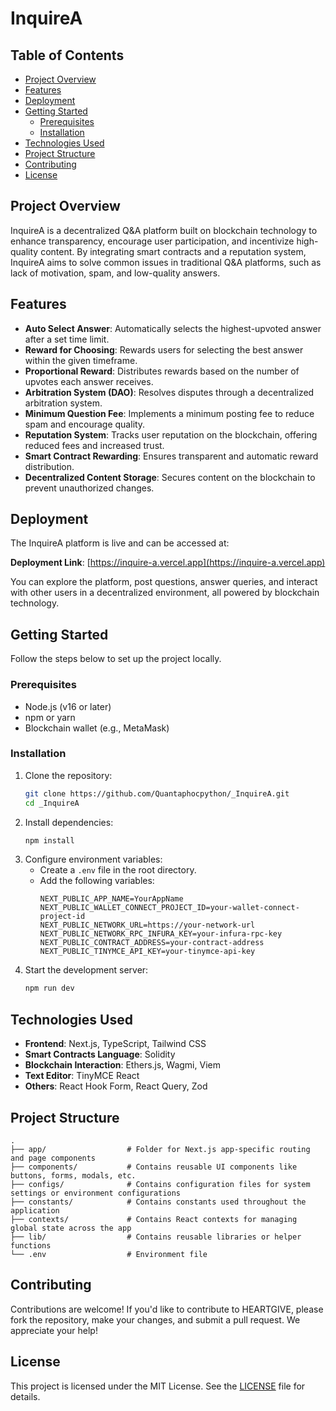 # InquireA

## Table of Contents
- [Project Overview](#project-overview)
- [Features](#features)
- [Deployment](#deployment)
- [Getting Started](#getting-started)
  - [Prerequisites](#prerequisites)
  - [Installation](#installation)
- [Technologies Used](#technologies-used)
- [Project Structure](#project-structure)
- [Contributing](#contributing)
- [License](#license)

## Project Overview
InquireA is a decentralized Q&A platform built on blockchain technology to enhance transparency, encourage user participation, and incentivize high-quality content. By integrating smart contracts and a reputation system, InquireA aims to solve common issues in traditional Q&A platforms, such as lack of motivation, spam, and low-quality answers.

## Features
- **Auto Select Answer**: Automatically selects the highest-upvoted answer after a set time limit.
- **Reward for Choosing**: Rewards users for selecting the best answer within the given timeframe.
- **Proportional Reward**: Distributes rewards based on the number of upvotes each answer receives.
- **Arbitration System (DAO)**: Resolves disputes through a decentralized arbitration system.
- **Minimum Question Fee**: Implements a minimum posting fee to reduce spam and encourage quality.
- **Reputation System**: Tracks user reputation on the blockchain, offering reduced fees and increased trust.
- **Smart Contract Rewarding**: Ensures transparent and automatic reward distribution.
- **Decentralized Content Storage**: Secures content on the blockchain to prevent unauthorized changes.

## Deployment

The InquireA platform is live and can be accessed at:

**Deployment Link**: [https://inquire-a.vercel.app](https://inquire-a.vercel.app)

You can explore the platform, post questions, answer queries, and interact with other users in a decentralized environment, all powered by blockchain technology.

## Getting Started
Follow the steps below to set up the project locally.

### Prerequisites
- Node.js (v16 or later)
- npm or yarn
- Blockchain wallet (e.g., MetaMask)

### Installation
1. Clone the repository:
   ```bash
   git clone https://github.com/Quantaphocpython/_InquireA.git
   cd _InquireA
   ```
2. Install dependencies:
   ```bash
   npm install
   ```
3. Configure environment variables:
   - Create a `.env` file in the root directory.
   - Add the following variables:
     ```env
     NEXT_PUBLIC_APP_NAME=YourAppName
	 NEXT_PUBLIC_WALLET_CONNECT_PROJECT_ID=your-wallet-connect-project-id
	 NEXT_PUBLIC_NETWORK_URL=https://your-network-url
	 NEXT_PUBLIC_NETWORK_RPC_INFURA_KEY=your-infura-rpc-key
	 NEXT_PUBLIC_CONTRACT_ADDRESS=your-contract-address
	 NEXT_PUBLIC_TINYMCE_API_KEY=your-tinymce-api-key
     ```
4. Start the development server:
   ```bash
   npm run dev
   ```

## Technologies Used
- **Frontend**: Next.js, TypeScript, Tailwind CSS
- **Smart Contracts Language**: Solidity
- **Blockchain Interaction**: Ethers.js, Wagmi, Viem
- **Text Editor**: TinyMCE React
- **Others**: React Hook Form, React Query, Zod

## Project Structure
```
.
├── app/                  # Folder for Next.js app-specific routing and page components
├── components/           # Contains reusable UI components like buttons, forms, modals, etc.
├── configs/              # Contains configuration files for system settings or environment configurations
├── constants/            # Contains constants used throughout the application
├── contexts/             # Contains React contexts for managing global state across the app
├── lib/                  # Contains reusable libraries or helper functions
└── .env                  # Environment file 
```

## Contributing

Contributions are welcome! If you'd like to contribute to HEARTGIVE, please fork the repository, make your changes, and submit a pull request. We appreciate your help!

## License
This project is licensed under the MIT License. See the [LICENSE](./LICENSE) file for details.

